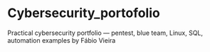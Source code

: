 # Cybersecurity_portofolio
Practical cybersecurity portfolio — pentest, blue team, Linux, SQL, automation examples by Fábio Vieira
